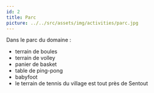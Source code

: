 ```yaml
---
id: 2
title: Parc
picture: ../../src/assets/img/activities/parc.jpg
---
```

Dans le parc du domaine :

* terrain de boules
* terrain de volley
* panier de basket
* table de ping-pong
* babyfoot
* le terrain de tennis du village est tout près de Sentout